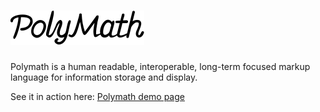 # ![Polymath](./polymath-logo.svg)
Polymath is a human readable, interoperable, long-term focused markup language for information storage and display.

See it in action here:
[Polymath demo page][polymath]

[polymath]: https://jwmza.com/polymath
